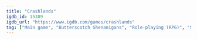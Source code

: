 ```yaml
---
title: "Crashlands"
igdb_id: 15389
igdb_url: "https://www.igdb.com/games/crashlands"
tag: ["Main game", "Butterscotch Shenanigans", "Role-playing (RPG)", "Simulator", "Adventure", "Indie", "Single player", "Multiplayer", "Co-operative", "Bird view / Isometric", "Action", "Science fiction", "Comedy", "4X (explore, expand, exploit, and exterminate)"]
---
```

